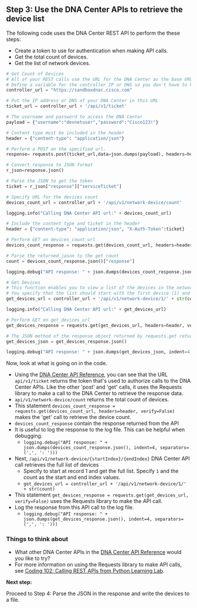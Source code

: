 ## Step 3: Use the DNA Center APIs to retrieve the device list
The following code uses the DNA Center REST API to perform the these steps:

* Create a token to use for authentication when making API calls.
* Get the total count of devices.
* Get the list of network devices.

```python
# Get Count of Devices
# All of your REST calls use the URL for the DNA Center as the base URL.
# Define a variable for the controller IP or DNS so you don't have to keep entering it.
controller_url = "https://sandboxdnac.cisco.com"

# Put the IP address or DNS of your DNA Center in this URL
ticket_url = controller_url + '/api/v1/ticket'

# The username and password to access the DNA Center
payload = {"username":"devnetuser","password":"Cisco123!"}

# Content type must be included in the header
header = {"content-type": "application/json"}

# Perform a POST on the specified url.
response= requests.post(ticket_url,data=json.dumps(payload), headers=header, verify=False)

# Convert response to JSON format
r_json=response.json()

# Parse the JSON to get the token
ticket = r_json["response"]["serviceTicket"]

# Specify URL for the devices count
devices_count_url = controller_url + '/api/v1/network-device/count'

logging.info("Calling DNA Center API url:" + devices_count_url)

# Include the content type and ticket in the header
header = {"content-type": "application/json", "X-Auth-Token":ticket}

# Perform GET on devices_count_url
devices_count_response = requests.get(devices_count_url, headers=header, verify=False)

# Parse the returned jason to the get count
count = devices_count_response.json()["response"]

logging.debug("API response: " + json.dumps(devices_count_response.json(), indent=4, separators=(',', ': ')))

# Get Devices
# This function enables you to view a list of the devices in the network.
# You specify that the list should start with the first device (1) and end with the last device # which is the count of the devices you retrieved in the previous step
get_devices_url = controller_url + '/api/v1/network-device/1/' + str(count)

logging.info("Calling DNA Center API url:" + get_devices_url)

# Perform GET on get_devices_url
get_devices_response = requests.get(get_devices_url, headers=header, verify=False)

# The JSON method of the response object returned by requests.get returns the request body in JSON format
get_devices_json = get_devices_response.json()

logging.debug("API response: " + json.dumps(get_devices_json, indent=4, separators=(',', ': ')))
```

Now, look at what is going on in the code.

* Using the [DNA Center API Reference](https://developer.cisco.com/site/dna-center-rest-api/), you can see that the URL `api/v1/ticket` returns the token that's used to authorize calls to the DNA Center APIs. Like the other 'post' and 'get' calls, it uses the Requests library to make a call to the DNA Center to retrieve the response data.
* `api/v1/network-device/count` returns the total count of devices.
* This statement `devices_count_response = requests.get(devices_count_url, headers=header, verify=False)` makes the 'get' call to retrieve the device count.
* `devices_count_response`  contain the response returned from the API
* It is useful to log the response to the log file. This can be helpful when debugging.
    * `logging.debug("API response: " + json.dumps(devices_count_response.json(), indent=4, separators=(',', ': ')))`
* Next, `/api/v1/network-device/{startIndex}/{endIndex}` DNA Center API call retrieves the full list of devices
    * Specify to start at record 1 and get the full list. Specify `1` and the count as the start and end index values.
    * `get_devices_url = controller_url + '/api/v1/network-device/1/' + str(count)`
* This statement `get_devices_response = requests.get(get_devices_url, verify=False)` uses the Requests library to make the API call.
* Log the response from this API call to the log file.
    * `logging.debug("API response: " + json.dumps(get_devices_response.json(), indent=4, separators=(',', ': ')))`


### Things to think about
* What other DNA Center APIs in the [DNA Center API Reference](https://developer.cisco.com/site/dna-center-rest-api/) would you like to try?
* For more information on using the Requests library to make API calls, see [Coding 102: Calling REST APIs from Python Learning Lab](/lab/coding-102-rest-python-ga/step/1).

**Next step:**

Proceed to Step 4: Parse the JSON in the response and write the devices to a file.
